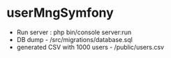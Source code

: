 # userMngSymfony
- Run server : php bin/console server:run
- DB dump - /src/migrations/database.sql
- generated CSV with 1000 users - /public/users.csv
